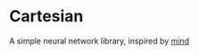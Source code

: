 # Cartesian

A simple neural network library, inspired by [mind](https://github.com/stevenmiller888/mind)